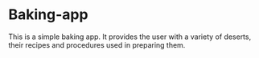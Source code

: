 # Baking-app
This is a simple baking app. 
It provides the user with a variety of deserts, their recipes and procedures used in preparing them.
